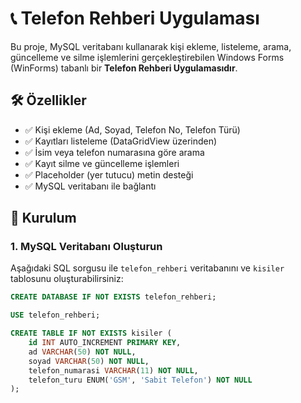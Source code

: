 # 📞 Telefon Rehberi Uygulaması

Bu proje, MySQL veritabanı kullanarak kişi ekleme, listeleme, arama, güncelleme ve silme işlemlerini gerçekleştirebilen Windows Forms (WinForms) tabanlı bir **Telefon Rehberi Uygulamasıdır**.

## 🛠 Özellikler

- ✅ Kişi ekleme (Ad, Soyad, Telefon No, Telefon Türü)
- ✅ Kayıtları listeleme (DataGridView üzerinden)
- ✅ İsim veya telefon numarasına göre arama
- ✅ Kayıt silme ve güncelleme işlemleri
- ✅ Placeholder (yer tutucu) metin desteği
- ✅ MySQL veritabanı ile bağlantı

## 🧰 Kurulum

### 1. MySQL Veritabanı Oluşturun

Aşağıdaki SQL sorgusu ile `telefon_rehberi` veritabanını ve `kisiler` tablosunu oluşturabilirsiniz:

```sql
CREATE DATABASE IF NOT EXISTS telefon_rehberi;

USE telefon_rehberi;

CREATE TABLE IF NOT EXISTS kisiler (
    id INT AUTO_INCREMENT PRIMARY KEY,
    ad VARCHAR(50) NOT NULL,
    soyad VARCHAR(50) NOT NULL,
    telefon_numarasi VARCHAR(11) NOT NULL,
    telefon_turu ENUM('GSM', 'Sabit Telefon') NOT NULL
);
